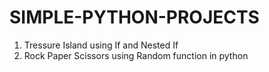 # SIMPLE-PYTHON-PROJECTS
1) Tressure Island using If and Nested If
2) Rock Paper Scissors using Random function in python
